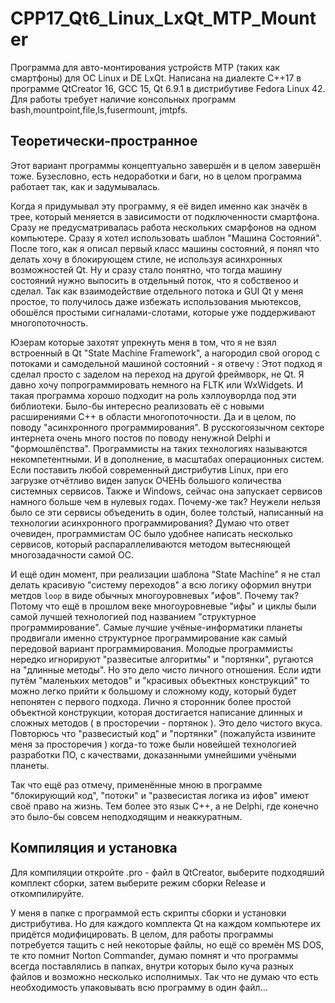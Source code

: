 # CPP17_Qt6_Linux_LxQt_MTP_Mounter
Программа для авто-монтирования устройств MTP (таких как смартфоны) для ОС Linux и DE LxQt. Написана на диалекте C++17 в программе QtCreator 16, GCC 15, Qt 6.9.1 в дистрибутиве Fedora Linux 42. Для работы требует наличие консольных программ bash,mountpoint,file,ls,fusermount, jmtpfs.

## Теоретически-пространное
Этот вариант программы концептуально завершён и в целом завершён тоже. Бузесловно, есть недоработки и баги, но в целом программа работает так, как и задумывалась.

Когда я придумывал эту программу, я её видел именно как значёк в трее, который меняется в зависимости от подключенности смартфона. Сразу не предусматривалась работа нескольких смарфонов на одном компьютере. Сразу я хотел использовать шаблон "Машина Состояний". После того, как я описал первый класс машины состояний, я понял что делать хочу в блокирующем стиле, не используя асинхронных возможностей Qt. Ну и сразу стало понятно, что тогда машину состояний нужно выпосить в отдельный поток, что я собственоо и сделал. Так как взаимодействие отдельного потока и GUI Qt у меня простое, то получилось даже избежать использования мьютексов, обошёлся простыми сигналами-слотами, которые уже поддерживают многопоточность. 

Юзерам которые захотят упрекнуть меня в том, что я не взял встроенный в Qt "State Machine Framework", а нагородил свой огород с потоками и самодельной машиной состояний - я отвечу : 
Этот подход я сделал просто с заделом на переход на другой фреймворк, не Qt. Я давно хочу попрограммировать немного на FLTK или WxWidgets. И такая программа хорошо подходит на роль хэллоуворлда под эти библиотеки. Было-бы интересно реализовать её с новыми расширениями C++  в области многопоточности. Да и в целом, по поводу "асинхронного программирования". В русскогоязычном секторе интернета очень много постов по поводу ненужной Delphi и "формошлёпства". Программисты на таких технологиях называются некомпетентными. И в дополнение, в масштабах операционных систем. Если поставить любой современный дистрибутив Linux, при его загрузке отчётливо виден запуск ОЧЕНЬ большого количества системных сервисов. Также и Windows, сейчас она запускает сервисов намного больше чем в нулевых годах. Почему-же так? Неужели нельзя было се эти сервисы объеденить в один, более толстый, написанный на технологии асинхронного программирования? Думаю что ответ очевиден, программистам ОС было удобнее написать несколько сервисов, который распараллеливаются методом вытесняющей многозадачности самой ОС.

И ещё один момент, при реализации шаблона "State Machine" я не стал делать красивую "систему переходов" а всю логику оформил внутри метдов `loop` в виде обычных многоуровневых "ифов". Почему так? Потому что ещё в прошлом веке многоуровневые "ифы" и циклы были самой лучшей технологией под названием "структурное программирование". Самые лучшие учёные-информатики планеты продвигали именно структурное программирование как самый передовой вариант программирования. Молодые программисты нередко игнорируют "развеситые алгоритмы" и "портянки", ругаются на "длинные методы". Но это дело чисто личного отношения. Если идти путём "маленьких методов" и "красивых объектных конструкций" то можно легко прийти к большому и сложному коду, который будет непонятен с первого подхода. Лично я сторонник более простой объектной конструкции, которая достигается написание длинных и сложных методов ( в просторечии - портянок ). Это дело чистого вкуса. Повторюсь что "развесистый код" и "портянки" (пожалуйста извините меня за просторечия ) когда-то тоже были новейшей технологией разработки ПО, с качествами, доказанными умнейшими учёными планеты. 


Так что ещё раз отмечу, применённые мною в программе "блокирующий код", "потоки" и "развесистая логика из ифов" имеют своё право на жизнь. Тем более это язык C++, а не Delphi, где конечно это было-бы совсем неподходящим и неаккуратным.

## Компиляция и установка
Для компиляции откройте .pro - файл в QtCreator, выберите подходяший комплект сборки, затем выберите режим сборки Release и откомпилируйте.

У меня в папке с программой есть скрипты сборки и установки дистрибутива. Но для каждого комплекта Qt на каждом компьютере их придётся модифицировать. В целом, для работы программы потребуется тащить с ней некоторые файлы, но ещё со времён MS DOS, те кто помнит Norton Commander, думаю помнят и что программы всегда поставлялись в папках, внутри которых было куча разных файлов и возможно несколько исполнимых. Так что не думаю что есть необходимость упаковывать всю программу в один файл...
